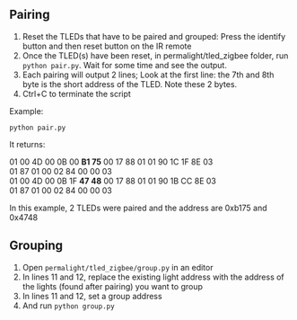 ## Pairing

1. Reset the TLEDs that have to be paired and grouped: Press the identify button and then reset button on the IR remote
2. Once the TLED(s) have been reset, in permalight/tled_zigbee folder, run `python pair.py`. Wait for some time and see the output. 
3. Each pairing will output 2 lines; Look at the first line: the 7th and 8th byte is the short address of the TLED. Note these 2 bytes.
4. Ctrl+C to terminate the script

Example:

`python pair.py` 

It returns: 

01 00 4D 00 0B 00 **B1 75** 00 17 88 01 01 90 1C 1F 8E 03 <br/>
01 87 01 00 02 84 00 00 03 <br/>
01 00 4D 00 0B 1F **47 48** 00 17 88 01 01 90 1B CC 8E 03 <br/>
01 87 01 00 02 84 00 00 03

In this example, 2 TLEDs were paired and the address are 0xb175 and 0x4748

## Grouping

1. Open `permalight/tled_zigbee/group.py` in an editor 
2. In lines 11 and 12, replace the existing light address with the address of the lights (found after pairing) you want to group
3. In lines 11 and 12, set a group address
4. And run `python group.py`
